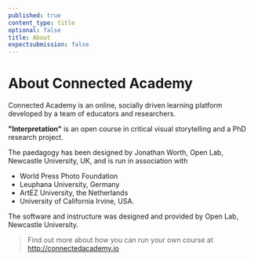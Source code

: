```yaml
---
published: true
content_type: title
optional: false
title: About
expectsubmission: false
---
```

# About Connected Academy

Connected Academy is an online, socially driven learning platform developed by a team of educators and researchers.

**"Interpretation"** is an open course in critical visual storytelling and a PhD research project. 

The paedagogy has been designed by Jonathan Worth, Open Lab, Newcastle University, UK, and is run in association with
- World Press Photo Foundation
- Leuphana University, Germany
- ArtEZ University, the Netherlands
- University of California Irvine, USA.

The software and instructure was designed and provided by Open Lab, Newcastle University.

> Find out more about how you can run your own course at http://connectedacademy.io
